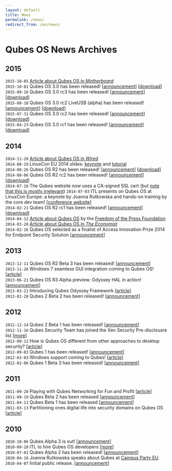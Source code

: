 ```yaml
---
layout: default
title: News
permalink: /news/
redirect_from: /en/news/
---
```


Qubes OS News Archives
======================

2015
----
`2015-10-05` [Article about Qubes OS in *Motherboard*](http://motherboard.vice.com/read/finally-a-reasonably-secure-operating-system-qubes-r3)  
`2015-10-01` Qubes OS 3.0 has been released!
  [[announcement](http://blog.invisiblethings.org/2015/10/01/qubes-30.html)]
  [[download](https://www.qubes-os.org/downloads/)]  
`2015-09-16` Qubes OS 3.0 rc3 has been released!
  [[announcement](https://groups.google.com/d/msg/qubes-users/v-eTHh3JLo0/AlaBthwhLQAJ)]
  [[download](https://www.qubes-os.org/downloads/)]  
`2015-08-10` Qubes OS 3.0 rc2 LiveUSB (alpha) has been released!
  [[announcement](https://groups.google.com/d/msg/qubes-users/IQdCEpkooto/iyMh3LuzCAAJ)]
  [[download](https://www.qubes-os.org/downloads/)]  
`2015-07-31` Qubes OS 3.0 rc2 has been released!
  [[announcement](https://groups.google.com/d/msg/qubes-users/jw9CdQepMPE/95HQDF6QBwAJ)]
  [[download](https://www.qubes-os.org/downloads/)]  
`2015-04-23` Qubes OS 3.0 rc1 has been released!
  [[announcement](http://blog.invisiblethings.org/2015/04/23/qubes-30rc1-and-roadmap.html)]
  [[download](https://www.qubes-os.org/downloads/)]  

2014
----
`2014-11-20` [Article about Qubes OS in *Wired*](http://www.wired.com/2014/11/protection-from-hackers/)  
`2014-08-19` LinuxCon EU 2014 slides:
  [keynote](http://www.invisiblethingslab.com/resources/2014/LinuxCon_2014_Qubes_Keynote.pdf) and
  [tutorial](http://www.invisiblethingslab.com/resources/2014/LinuxCon_2014_Qubes_Tutorial.pdf)  
`2014-08-26` Qubes OS R2 has been released!
  [[announcement](http://blog.invisiblethings.org/2014/09/26/announcing-qubes-os-release-2.html)]
  [[download](https://www.qubes-os.org/downloads/)]  
`2014-08-06` Qubes OS R2 rc2 has been released!
  [[announcement](http://blog.invisiblethings.org/2014/08/06/qubes-os-r2-rc2-debian-template-ssled.html)]
  [[download](https://www.qubes-os.org/downloads/)]  
`2014-07-16` The Qubes website now uses a CA-signed SSL cert (but [note that this is mostly irrelevant](https://groups.google.com/forum/#!topic/qubes-users/LsDpKnwN6w8))
`2014-07-03` ITL presents on Qubes OS at LinuxCon Europe: a keynote by Joanna Rutkowska and hands-on training by the core dev team!
  [[conference website](http://events.linuxfoundation.org/events/linuxcon-europe)]  
`2014-02-21` Qubes OS R2 rc1 has been released!
  [[announcement](http://blog.invisiblethings.org/2014/04/20/qubes-os-r2-rc1-has-been-released.html)]
  [[download](https://www.qubes-os.org/downloads/)]  
`2014-04-12` [Article about Qubes OS](https://pressfreedomfoundation.org/blog/2014/04/operating-system-can-protect-you-even-if-you-get-hacked)
  by the [Freedom of the Press Foundation](https://pressfreedomfoundation.org/about/board)  
`2014-03-28` [Article about Qubes OS in *The Economist*](http://www.economist.com/blogs/babbage/2014/03/computer-security)  
`2014-02-16` Qubes OS selected as a finalist of Access Innovation Prize 2014 for Endpoint Security Solution
  [[announcement](https://www.accessnow.org/blog/2014/02/13/endpoint-security-prize-finalists-announced?utm_content=buffere803e&utm_medium=social&utm_source=twitter.com&utm_campaign=buffer)]  

2013
----
`2013-12-11` Qubes OS R2 Beta 3 has been released! [[announcement](http://blog.invisiblethings.org/2013/12/10/qubes-r2-beta-3-has-been-released.html)]  
`2013-11-26` Windows 7 seamless GUI integration coming to Qubes OS! [[article](http://blog.invisiblethings.org/2013/11/26/windows-7-seamless-gui-integration.html)]  
`2013-06-21` Qubes OS R3 Alpha preview: Odyssey HAL in action! [[announcement](http://blog.invisiblethings.org/2013/06/21/qubes-os-r3-alpha-preview-odyssey-hal.html)]  
`2013-03-21` Introducing Qubes Odyssey Framework [[article](http://blog.invisiblethings.org/2013/03/21/introducing-qubes-odyssey-framework.html)]  
`2013-02-28` Qubes 2 Beta 2 has been released! [[announcement](http://blog.invisiblethings.org/2013/02/28/qubes-2-beta-2-has-been-released.html)]  

2012
----
`2012-12-14` Qubes 2 Beta 1 has been released! [[announcement](http://blog.invisiblethings.org/2012/12/14/qubes-2-beta-1-with-initial-windows.html)]  
`2012-11-16` Qubes Security Team has joined the Xen Security Pre-disclousre list [[more](http://lists.xen.org/archives/html/xen-devel/2012-11/msg00821.html)]  
`2012-09-12` How is Qubes OS different from other approaches to desktop security? ​[[article](http://blog.invisiblethings.org/2012/09/12/how-is-qubes-os-different-from.html)]  
`2012-09-03` Qubes 1 has been released! [[announcement](http://blog.invisiblethings.org/2012/09/03/introducing-qubes-10.html)]  
`2012-03-03` Windows support coming to Qubes! ​[[article](http://blog.invisiblethings.org/2012/03/03/windows-support-coming-to-qubes.html)]  
`2012-02-06` Qubes 1 Beta 3 has been released! [[announcement](http://blog.invisiblethings.org/2012/02/06/qubes-beta-3.html)]  

2011
----
`2011-09-28` Playing with Qubes Networking for Fun and Profit ​[[article](http://blog.invisiblethings.org/2011/09/28/playing-with-qubes-networking-for-fun.html)]  
`2011-09-19` Qubes Beta 2 has been released [[announcement](http://blog.invisiblethings.org/2011/09/19/qubes-beta-2-released.html)]  
`2011-04-11` Qubes Beta 1 has been released [[announcement](http://blog.invisiblethings.org/2011/04/12/qubes-beta-1-has-been-released.html)]  
`2011-03-13` Partitioning ones digital life into security domains on Qubes OS [[article](http://blog.invisiblethings.org/2011/03/13/partitioning-my-digital-life-into.html)]  

2010
----
`2010-10-06` Qubes Alpha 3 is out! [[announcement](http://blog.invisiblethings.org/2010/10/06/qubes-alpha-3.html)]  
`2010-09-28` ITL to hire Qubes OS developers [[more](http://blog.invisiblethings.org/2010/09/28/itl-is-hiring.html)]  
`2010-07-01` Qubes Alpha 2 has been released! [[announcement](http://blog.invisiblethings.org/2010/07/01/qubes-alpha-2-released.html)]  
`2010-04-16` Joanna Rutkowska speaks about Qubes at [Campus Party EU](http://www.campus-party.eu/).  
`2010-04-07` Initial public release. [[announcement](http://blog.invisiblethings.org/2010/04/07/introducing-qubes-os.html)]  
